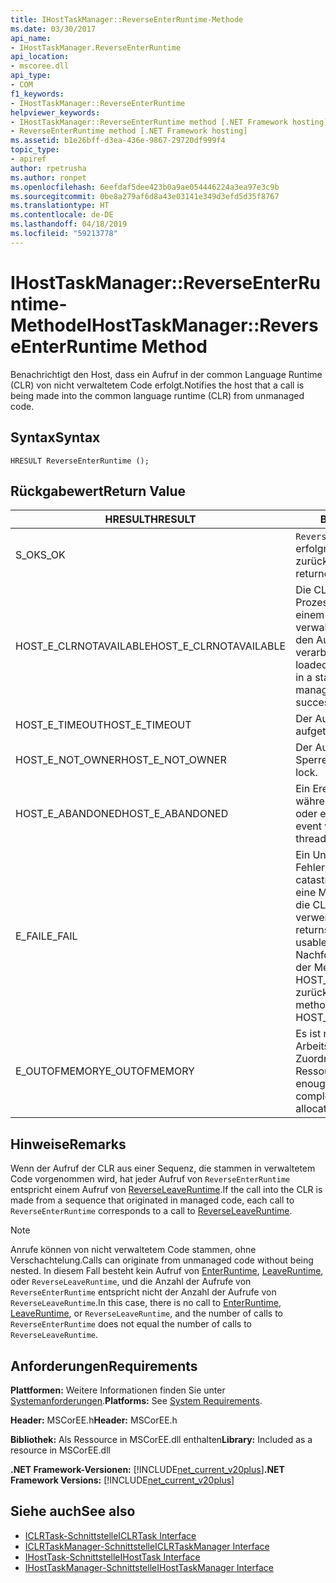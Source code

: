 ```yaml
---
title: IHostTaskManager::ReverseEnterRuntime-Methode
ms.date: 03/30/2017
api_name:
- IHostTaskManager.ReverseEnterRuntime
api_location:
- mscoree.dll
api_type:
- COM
f1_keywords:
- IHostTaskManager::ReverseEnterRuntime
helpviewer_keywords:
- IHostTaskManager::ReverseEnterRuntime method [.NET Framework hosting]
- ReverseEnterRuntime method [.NET Framework hosting]
ms.assetid: b1e26bff-d3ea-436e-9867-29720df999f4
topic_type:
- apiref
author: rpetrusha
ms.author: ronpet
ms.openlocfilehash: 6eefdaf5dee423b0a9ae054446224a3ea97e3c9b
ms.sourcegitcommit: 0be8a279af6d8a43e03141e349d3efd5d35f8767
ms.translationtype: HT
ms.contentlocale: de-DE
ms.lasthandoff: 04/18/2019
ms.locfileid: "59213778"
---
```

# <a name="ihosttaskmanagerreverseenterruntime-method"></a><span data-ttu-id="74d83-102">IHostTaskManager::ReverseEnterRuntime-Methode</span><span class="sxs-lookup"><span data-stu-id="74d83-102">IHostTaskManager::ReverseEnterRuntime Method</span></span>
<span data-ttu-id="74d83-103">Benachrichtigt den Host, dass ein Aufruf in der common Language Runtime (CLR) von nicht verwaltetem Code erfolgt.</span><span class="sxs-lookup"><span data-stu-id="74d83-103">Notifies the host that a call is being made into the common language runtime (CLR) from unmanaged code.</span></span>  
  
## <a name="syntax"></a><span data-ttu-id="74d83-104">Syntax</span><span class="sxs-lookup"><span data-stu-id="74d83-104">Syntax</span></span>  
  
```  
HRESULT ReverseEnterRuntime ();  
```  
  
## <a name="return-value"></a><span data-ttu-id="74d83-105">Rückgabewert</span><span class="sxs-lookup"><span data-stu-id="74d83-105">Return Value</span></span>  
  
|<span data-ttu-id="74d83-106">HRESULT</span><span class="sxs-lookup"><span data-stu-id="74d83-106">HRESULT</span></span>|<span data-ttu-id="74d83-107">Beschreibung</span><span class="sxs-lookup"><span data-stu-id="74d83-107">Description</span></span>|  
|-------------|-----------------|  
|<span data-ttu-id="74d83-108">S_OK</span><span class="sxs-lookup"><span data-stu-id="74d83-108">S_OK</span></span>|<span data-ttu-id="74d83-109">`ReverseEnterRuntime` wurde erfolgreich zurückgegeben.</span><span class="sxs-lookup"><span data-stu-id="74d83-109">`ReverseEnterRuntime` returned successfully.</span></span>|  
|<span data-ttu-id="74d83-110">HOST_E_CLRNOTAVAILABLE</span><span class="sxs-lookup"><span data-stu-id="74d83-110">HOST_E_CLRNOTAVAILABLE</span></span>|<span data-ttu-id="74d83-111">Die CLR wurde nicht in einen Prozess geladen und befindet sich in einem Zustand, in dem nicht verwalteten Code ausführen oder den Aufruf erfolgreich zu verarbeiten.</span><span class="sxs-lookup"><span data-stu-id="74d83-111">The CLR has not been loaded into a process, or the CLR is in a state in which it cannot run managed code or process the call successfully.</span></span>|  
|<span data-ttu-id="74d83-112">HOST_E_TIMEOUT</span><span class="sxs-lookup"><span data-stu-id="74d83-112">HOST_E_TIMEOUT</span></span>|<span data-ttu-id="74d83-113">Der Aufruf ist ein Timeout aufgetreten.</span><span class="sxs-lookup"><span data-stu-id="74d83-113">The call timed out.</span></span>|  
|<span data-ttu-id="74d83-114">HOST_E_NOT_OWNER</span><span class="sxs-lookup"><span data-stu-id="74d83-114">HOST_E_NOT_OWNER</span></span>|<span data-ttu-id="74d83-115">Der Aufrufer ist nicht Besitzer der Sperre.</span><span class="sxs-lookup"><span data-stu-id="74d83-115">The caller does not own the lock.</span></span>|  
|<span data-ttu-id="74d83-116">HOST_E_ABANDONED</span><span class="sxs-lookup"><span data-stu-id="74d83-116">HOST_E_ABANDONED</span></span>|<span data-ttu-id="74d83-117">Ein Ereignis wurde abgebrochen, während sich der blockierte Thread oder eine Fiber darauf gewartet.</span><span class="sxs-lookup"><span data-stu-id="74d83-117">An event was canceled while a blocked thread or fiber was waiting on it.</span></span>|  
|<span data-ttu-id="74d83-118">E_FAIL</span><span class="sxs-lookup"><span data-stu-id="74d83-118">E_FAIL</span></span>|<span data-ttu-id="74d83-119">Ein Unbekannter Schwerwiegender Fehler ist aufgetreten.</span><span class="sxs-lookup"><span data-stu-id="74d83-119">An unknown catastrophic failure occurred.</span></span> <span data-ttu-id="74d83-120">Wenn eine Methode E_FAIL zurückgibt, ist die CLR nicht mehr im Prozess verwendet werden.</span><span class="sxs-lookup"><span data-stu-id="74d83-120">When a method returns E_FAIL, the CLR is no longer usable within the process.</span></span> <span data-ttu-id="74d83-121">Nachfolgende Aufrufe zum Hosten der Methoden HOST_E_CLRNOTAVAILABLE zurück.</span><span class="sxs-lookup"><span data-stu-id="74d83-121">Subsequent calls to hosting methods return HOST_E_CLRNOTAVAILABLE.</span></span>|  
|<span data-ttu-id="74d83-122">E_OUTOFMEMORY</span><span class="sxs-lookup"><span data-stu-id="74d83-122">E_OUTOFMEMORY</span></span>|<span data-ttu-id="74d83-123">Es ist nicht genügend Arbeitsspeicher verfügbar, um die Zuordnung der angeforderten Ressource abzuschließen.</span><span class="sxs-lookup"><span data-stu-id="74d83-123">Not enough memory is available to complete the requested resource allocation.</span></span>|  
  
## <a name="remarks"></a><span data-ttu-id="74d83-124">Hinweise</span><span class="sxs-lookup"><span data-stu-id="74d83-124">Remarks</span></span>  
 <span data-ttu-id="74d83-125">Wenn der Aufruf der CLR aus einer Sequenz, die stammen in verwaltetem Code vorgenommen wird, hat jeder Aufruf von `ReverseEnterRuntime` entspricht einem Aufruf von [ReverseLeaveRuntime](../../../../docs/framework/unmanaged-api/hosting/ihosttaskmanager-reverseleaveruntime-method.md).</span><span class="sxs-lookup"><span data-stu-id="74d83-125">If the call into the CLR is made from a sequence that originated in managed code, each call to `ReverseEnterRuntime` corresponds to a call to [ReverseLeaveRuntime](../../../../docs/framework/unmanaged-api/hosting/ihosttaskmanager-reverseleaveruntime-method.md).</span></span>  
  
> [!NOTE]
>  <span data-ttu-id="74d83-126">Anrufe können von nicht verwaltetem Code stammen, ohne Verschachtelung.</span><span class="sxs-lookup"><span data-stu-id="74d83-126">Calls can originate from unmanaged code without being nested.</span></span> <span data-ttu-id="74d83-127">In diesem Fall besteht kein Aufruf von [EnterRuntime](../../../../docs/framework/unmanaged-api/hosting/ihosttaskmanager-enterruntime-method.md), [LeaveRuntime](../../../../docs/framework/unmanaged-api/hosting/ihosttaskmanager-leaveruntime-method.md), oder `ReverseLeaveRuntime`, und die Anzahl der Aufrufe von `ReverseEnterRuntime` entspricht nicht der Anzahl der Aufrufe von `ReverseLeaveRuntime`.</span><span class="sxs-lookup"><span data-stu-id="74d83-127">In this case, there is no call to [EnterRuntime](../../../../docs/framework/unmanaged-api/hosting/ihosttaskmanager-enterruntime-method.md), [LeaveRuntime](../../../../docs/framework/unmanaged-api/hosting/ihosttaskmanager-leaveruntime-method.md), or `ReverseLeaveRuntime`, and the number of calls to `ReverseEnterRuntime` does not equal the number of calls to `ReverseLeaveRuntime`.</span></span>  
  
## <a name="requirements"></a><span data-ttu-id="74d83-128">Anforderungen</span><span class="sxs-lookup"><span data-stu-id="74d83-128">Requirements</span></span>  
 <span data-ttu-id="74d83-129">**Plattformen:** Weitere Informationen finden Sie unter [Systemanforderungen](../../../../docs/framework/get-started/system-requirements.md).</span><span class="sxs-lookup"><span data-stu-id="74d83-129">**Platforms:** See [System Requirements](../../../../docs/framework/get-started/system-requirements.md).</span></span>  
  
 <span data-ttu-id="74d83-130">**Header:** MSCorEE.h</span><span class="sxs-lookup"><span data-stu-id="74d83-130">**Header:** MSCorEE.h</span></span>  
  
 <span data-ttu-id="74d83-131">**Bibliothek:** Als Ressource in MSCorEE.dll enthalten</span><span class="sxs-lookup"><span data-stu-id="74d83-131">**Library:** Included as a resource in MSCorEE.dll</span></span>  
  
 <span data-ttu-id="74d83-132">**.NET Framework-Versionen:** [!INCLUDE[net_current_v20plus](../../../../includes/net-current-v20plus-md.md)]</span><span class="sxs-lookup"><span data-stu-id="74d83-132">**.NET Framework Versions:** [!INCLUDE[net_current_v20plus](../../../../includes/net-current-v20plus-md.md)]</span></span>  
  
## <a name="see-also"></a><span data-ttu-id="74d83-133">Siehe auch</span><span class="sxs-lookup"><span data-stu-id="74d83-133">See also</span></span>

- [<span data-ttu-id="74d83-134">ICLRTask-Schnittstelle</span><span class="sxs-lookup"><span data-stu-id="74d83-134">ICLRTask Interface</span></span>](../../../../docs/framework/unmanaged-api/hosting/iclrtask-interface.md)
- [<span data-ttu-id="74d83-135">ICLRTaskManager-Schnittstelle</span><span class="sxs-lookup"><span data-stu-id="74d83-135">ICLRTaskManager Interface</span></span>](../../../../docs/framework/unmanaged-api/hosting/iclrtaskmanager-interface.md)
- [<span data-ttu-id="74d83-136">IHostTask-Schnittstelle</span><span class="sxs-lookup"><span data-stu-id="74d83-136">IHostTask Interface</span></span>](../../../../docs/framework/unmanaged-api/hosting/ihosttask-interface.md)
- [<span data-ttu-id="74d83-137">IHostTaskManager-Schnittstelle</span><span class="sxs-lookup"><span data-stu-id="74d83-137">IHostTaskManager Interface</span></span>](../../../../docs/framework/unmanaged-api/hosting/ihosttaskmanager-interface.md)
